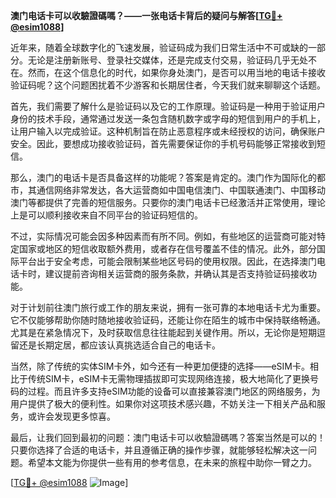 **澳门电话卡可以收驗證碼嗎？——一张电话卡背后的疑问与解答[[TG💪+ @esim1088](https://t.me/s/esim1088)]**

近年来，随着全球数字化的飞速发展，验证码成为我们日常生活中不可或缺的一部分。无论是注册新账号、登录社交媒体，还是完成支付交易，验证码几乎无处不在。然而，在这个信息化的时代，如果你身处澳门，是否可以用当地的电话卡接收验证码呢？这个问题困扰着不少游客和长期居住者，今天我们就来聊聊这个话题。

首先，我们需要了解什么是验证码以及它的工作原理。验证码是一种用于验证用户身份的技术手段，通常通过发送一条包含随机数字或字母的短信到用户的手机上，让用户输入以完成验证。这种机制旨在防止恶意程序或未经授权的访问，确保账户安全。因此，要想成功接收验证码，首先需要保证你的手机号码能够正常接收到短信。

那么，澳门的电话卡是否具备这样的功能呢？答案是肯定的。澳门作为国际化的都市，其通信网络非常发达，各大运营商如中国电信澳门、中国联通澳门、中国移动澳门等都提供了完善的短信服务。只要你的澳门电话卡已经激活并正常使用，理论上是可以顺利接收来自不同平台的验证码短信的。

不过，实际情况可能会因多种因素而有所不同。例如，有些地区的运营商可能对特定国家或地区的短信收取额外费用，或者存在信号覆盖不佳的情况。此外，部分国际平台出于安全考虑，可能会限制某些地区号码的使用权限。因此，在选择澳门电话卡时，建议提前咨询相关运营商的服务条款，并确认其是否支持验证码接收功能。

对于计划前往澳门旅行或工作的朋友来说，拥有一张可靠的本地电话卡尤为重要。它不仅能够帮助你随时随地接收验证码，还能让你在陌生的城市中保持联络畅通。尤其是在紧急情况下，及时获取信息往往能起到关键作用。所以，无论你是短期逗留还是长期定居，都应该认真挑选适合自己的电话卡。

当然，除了传统的实体SIM卡外，如今还有一种更加便捷的选择——eSIM卡。相比于传统SIM卡，eSIM卡无需物理插拔即可实现网络连接，极大地简化了更换号码的过程。而且许多支持eSIM功能的设备可以直接兼容澳门地区的网络服务，为用户提供了极大的便利性。如果你对这项技术感兴趣，不妨关注一下相关产品和服务，或许会发现更多惊喜。

最后，让我们回到最初的问题：澳门电话卡可以收驗證碼嗎？答案当然是可以的！只要你选择了合适的电话卡，并且遵循正确的操作步骤，就能够轻松解决这一问题。希望本文能为你提供一些有用的参考信息，在未来的旅程中助你一臂之力。

[[TG💪+ @esim1088](https://t.me/s/esim1088) ![Image](https://i.postimg.cc/4NQfJmqS/Snipaste-2025-05-13-00-14-12.png)]